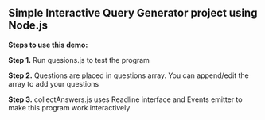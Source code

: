 ## Simple Interactive Query Generator project using Node.js

**Steps to use this demo:**

**Step 1.** Run quesions.js to test the program <node questions.js>

**Step 2.** Questions are placed in questions array. You can append/edit the array to add your questions

**Step 3.** collectAnswers.js uses Readline interface and Events emitter to make this program work interactively
  

